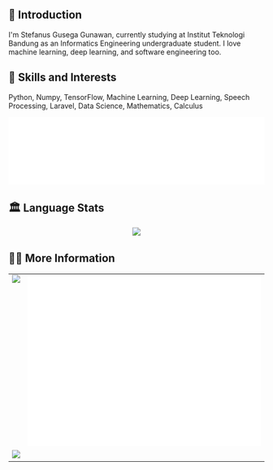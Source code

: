 ## 💬 Introduction
I'm Stefanus Gusega Gunawan, currently studying at Institut Teknologi Bandung as an Informatics Engineering undergraduate student. I love machine learning, deep learning, and software engineering too.

## 🌱 Skills and Interests
Python, Numpy, TensorFlow, Machine Learning, Deep Learning, Speech Processing, Laravel, Data Science, Mathematics, Calculus

![Topics](/metrics.plugin.topics.svg)

## 🏛️ Language Stats
<div align="center">
    <img text-align="center" src="https://github-readme-stats.vercel.app/api/top-langs/?username=stefanusgusega&hide=html,css,tex,less,dockerfile,makefile,qmake,lex,cmake,shell,nuplot&layout=compact&theme=onedark"></img>
</div>

## 💁‍♂️ More Information
<table>
    <tr>
        <td valign="top">
            <img src="https://github-readme-stats.vercel.app/api?username=stefanusgusega&show_icons=true&theme=onedark&count_private=true"/>
        </td>
        <td valign="center">
            <img src="metrics.plugin.habits.svg"/>
        </td>
    </tr>
    <tr>
        <td valign="top" colspan=2>
            <img src='https://github-profile-trophy.vercel.app/?username=stefanusgusega&theme=onedark&count_private=true'>
        </td>
    </tr>
</table>

